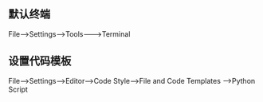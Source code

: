 ##  默认终端
File-->Settings-->Tools--->Terminal

## 设置代码模板

File-->Settings-->Editor-->Code Style-->File and Code Templates -->Python Script